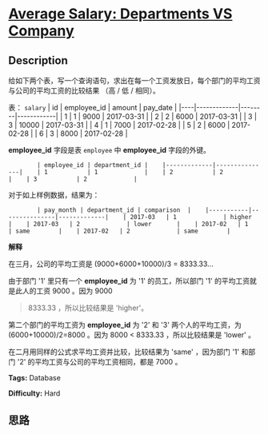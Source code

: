# [Average Salary: Departments VS Company][title]

## Description

给如下两个表，写一个查询语句，求出在每一个工资发放日，每个部门的平均工资与公司的平均工资的比较结果 （高 / 低 / 相同）。



表： `salary`
            | id | employee_id | amount | pay_date   |    |----|-------------|--------|------------|    | 1  | 1           | 9000   | 2017-03-31 |    | 2  | 2           | 6000   | 2017-03-31 |    | 3  | 3           | 10000  | 2017-03-31 |    | 4  | 1           | 7000   | 2017-02-28 |    | 5  | 2           | 6000   | 2017-02-28 |    | 6  | 3           | 8000   | 2017-02-28 |    



**employee_id**  字段是表 `employee` 中  **employee_id**  字段的外键。


            | employee_id | department_id |    |-------------|---------------|    | 1           | 1             |    | 2           | 2             |    | 3           | 2             |    



对于如上样例数据，结果为：


            | pay_month | department_id | comparison  |    |-----------|---------------|-------------|    | 2017-03   | 1             | higher      |    | 2017-03   | 2             | lower       |    | 2017-02   | 1             | same        |    | 2017-02   | 2             | same        |    



**解释**



在三月，公司的平均工资是 (9000+6000+10000)/3 = 8333.33...



由于部门 '1' 里只有一个 **employee_id**  为 '1' 的员工，所以部门 '1' 的平均工资就是此人的工资 9000 。因为 9000
> 8333.33 ，所以比较结果是 'higher'。



第二个部门的平均工资为  **employee_id**  为 '2' 和 '3' 两个人的平均工资，为 (6000+10000)/2=8000 。因为
8000 < 8333.33 ，所以比较结果是 'lower' 。



在二月用同样的公式求平均工资并比较，比较结果为 'same' ，因为部门 '1' 和部门 '2' 的平均工资与公司的平均工资相同，都是 7000 。




**Tags:** Database

**Difficulty:** Hard

## 思路

[title]: https://leetcode-cn.com/problems/average-salary-departments-vs-company
